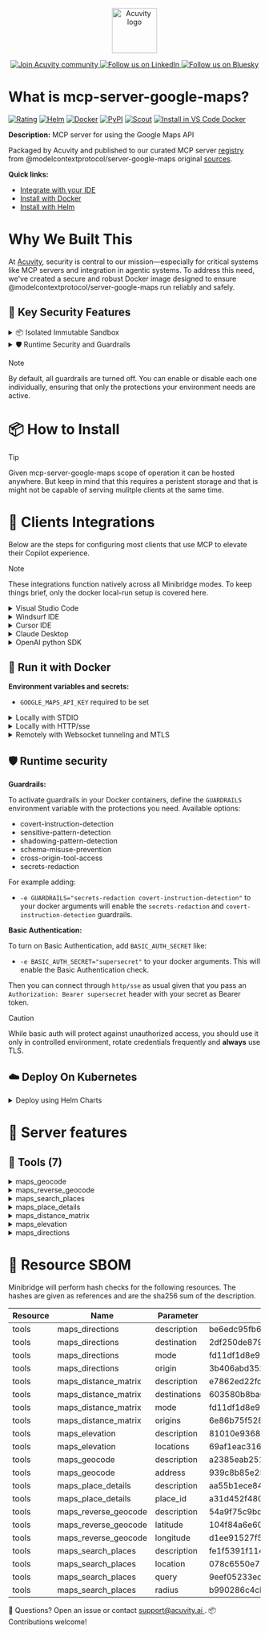 <p align="center">
  <a href="https://acuvity.ai">
    <picture>
      <img src="https://mma.prnewswire.com/media/2544052/Acuvity__Logo.jpg" height="90" alt="Acuvity logo"/>
    </picture>
  </a>
</p>
<p align="center">
  <a href="https://discord.gg/BkU7fBkrNk">
    <img src="https://img.shields.io/badge/Acuvity-Join-7289DA?logo=discord&logoColor=fff" alt="Join Acuvity community" />
  </a>
<a href="https://www.linkedin.com/company/acuvity/">
    <img src="https://img.shields.io/badge/LinkedIn-Follow-7289DA" alt="Follow us on LinkedIn" />
  </a>
<a href="https://bsky.app/profile/acuvity.bsky.social">
    <img src="https://img.shields.io/badge/Bluesky-Follow-7289DA"?logo=bluesky&logoColor=fff" alt="Follow us on Bluesky" />
  </a>
</p>


# What is mcp-server-google-maps?

[![Rating](https://img.shields.io/badge/C-3775A9?label=Rating)](https://docs.anthropic.com/en/docs/build-with-claude/tool-use/implement-tool-use#best-practices-for-tool-definitions)
[![Helm](https://img.shields.io/badge/1.0.0-3775A9?logo=helm&label=Charts&logoColor=fff)](https://hub.docker.com/r/acuvity/mcp-server-google-maps/tags/)
[![Docker](https://img.shields.io/docker/image-size/acuvity/mcp-server-google-maps/0.6.2?logo=docker&logoColor=fff&label=0.6.2)](https://hub.docker.com/r/acuvity/mcp-server-google-maps)
[![PyPI](https://img.shields.io/badge/0.6.2-3775A9?logo=pypi&logoColor=fff&label=@modelcontextprotocol/server-google-maps)](https://modelcontextprotocol.io)
[![Scout](https://img.shields.io/badge/Active-3775A9?logo=docker&logoColor=fff&label=Scout)](https://hub.docker.com/r/acuvity/mcp-server-fetch/)
[![Install in VS Code Docker](https://img.shields.io/badge/VS_Code-One_click_install-0078d7?logo=githubcopilot)](https://insiders.vscode.dev/redirect/mcp/install?name=mcp-server-google-maps&config=%7B%22args%22%3A%5B%22run%22%2C%22-i%22%2C%22--rm%22%2C%22--read-only%22%2C%22-e%22%2C%22GOOGLE_MAPS_API_KEY%22%2C%22docker.io%2Facuvity%2Fmcp-server-google-maps%3A0.6.2%22%5D%2C%22command%22%3A%22docker%22%7D)

**Description:** MCP server for using the Google Maps API

Packaged by Acuvity and published to our curated MCP server [registry](https://mcp.acuvity.ai) from @modelcontextprotocol/server-google-maps original [sources](https://modelcontextprotocol.io).

**Quick links:**

- [Integrate with your IDE](https://github.com/acuvity/mcp-servers-registry/blob/main/mcp-server-google-maps/docker/README.md#-clients-integrations)
- [Install with Docker](https://github.com/acuvity/mcp-servers-registry/tree/main/mcp-server-google-maps/docker/README.md#-run-it-with-docker)
- [Install with Helm](https://github.com/acuvity/mcp-servers-registry/tree/main/mcp-server-google-maps/charts/mcp-server-google-maps/README.md#how-to-install)

# Why We Built This

At [Acuvity](https://acuvity.ai), security is central to our mission—especially for critical systems like MCP servers and integration in agentic systems.
To address this need, we've created a secure and robust Docker image designed to ensure @modelcontextprotocol/server-google-maps run reliably and safely.

## 🔐 Key Security Features

<details>
<summary>📦 Isolated Immutable Sandbox </summary>

- **Isolated Execution**: All tools run within secure, containerized sandboxes to enforce process isolation and prevent lateral movement.
- **Non-root by Default**: Enforces least-privilege principles, minimizing the impact of potential security breaches.
- **Read-only Filesystem**: Ensures runtime immutability, preventing unauthorized modification.
- **Version Pinning**: Guarantees consistency and reproducibility across deployments by locking tool and dependency versions.
- **CVE Scanning**: Continuously scans images for known vulnerabilities using [Docker Scout](https://docs.docker.com/scout/) to support proactive mitigation.
- **SBOM & Provenance**: Delivers full supply chain transparency by embedding metadata and traceable build information."
</details>

<details>
<summary>🛡️ Runtime Security and Guardrails</summary>

**Minibridge Integration**: [Minibridge](https://github.com/acuvity/minibridge) establishes secure Agent-to-MCP connectivity, supports Rego/HTTP-based policy enforcement 🕵️, and simplifies orchestration.

The [ARC](https://github.com/acuvity/mcp-servers-registry/tree/main) container includes a [built-in Rego policy](https://github.com/acuvity/mcp-servers-registry/tree/main/mcp-server-google-maps/docker/policy.rego) that enables a set of runtime "guardrails"" to help enforce security, privacy, and correct usage of your services. Below is an overview of each guardrail provided.

### 🔒 Resource Integrity

**Mitigates MCP Rug Pull Attacks**

* **Goal:** Protect users from malicious tool description changes after initial approval, preventing post-installation manipulation or deception.
* **Mechanism:** Locks tool descriptions upon client approval and verifies their integrity before execution. Any modification to the description triggers a security violation, blocking unauthorized changes from server-side updates.

### 🛡️ Gardrails

### Covert Instruction Detection

Monitors incoming requests for hidden or obfuscated directives that could alter policy behavior.

* **Goal:** Stop attackers from slipping unnoticed commands or payloads into otherwise harmless data.
* **Mechanism:** Applies a library of regex patterns and binary‐encoding checks to the full request body. If any pattern matches a known covert channel (e.g., steganographic markers, hidden HTML tags, escape-sequence tricks), the request is rejected.

### Sensitive Pattern Detection

Block user-defined sensitive data patterns (credential paths, filesystem references).

* **Goal:** Block accidental or malicious inclusion of sensitive information that violates data-handling rules.
* **Mechanism:** Runs a curated set of regexes against all payloads and tool descriptions—matching patterns such as `.env` files, RSA key paths, directory traversal sequences.

### Shadowing Pattern Detection

Detects and blocks "shadowing" attacks, where a malicious MCP server sneaks hidden directives into its own tool descriptions to hijack or override the behavior of other, trusted tools.

* **Goal:** Stop a rogue server from poisoning the agent’s logic by embedding instructions that alter how a different server’s tools operate (e.g., forcing all emails to go to an attacker’s address even when the user calls a separate `send_email` tool).
* **Mechanism:** During policy load, each tool description is scanned for cross‐tool override patterns—such as `<IMPORTANT>` sections referencing other tool names, hidden side‐effects, or directives that apply to a different server’s API. Any description that attempts to shadow or extend instructions for a tool outside its own namespace triggers a policy violation and is rejected.

### Schema Misuse Prevention

Enforces strict adherence to MCP input schemas.

* **Goal:** Prevent malformed or unexpected fields from bypassing validations, causing runtime errors, or enabling injections.
* **Mechanism:** Compares each incoming JSON object against the declared schema (required properties, allowed keys, types). Any extra, missing, or mistyped field triggers an immediate policy violation.

### Cross-Origin Tool Access

Controls whether tools may invoke tools or services from external origins.

* **Goal:** Prevent untrusted or out-of-scope services from being called.
* **Mechanism:** Examines tool invocation requests and outgoing calls, verifying each target against an allowlist of approved domains or service names. Calls to any non-approved origin are blocked.

### Secrets Redaction

Automatically masks sensitive values so they never appear in logs or responses.

* **Goal:** Ensure that API keys, tokens, passwords, and other credentials cannot leak in plaintext.
* **Mechanism:** Scans every text output for known secret formats (e.g., AWS keys, GitHub PATs, JWTs). Matches are replaced with `[REDACTED]` before the response is sent or recorded.

## Basic Authentication via Shared Secret

Provides a lightweight auth layer using a single shared token.

* **Mechanism:** Expects clients to send an `Authorization` header with the predefined secret.
* **Use Case:** Quickly lock down your endpoint in development or simple internal deployments—no complex OAuth/OIDC setup required.

These controls ensure robust runtime integrity, prevent unauthorized behavior, and provide a foundation for secure-by-design system operations.


To review the full policy, see it [here](https://github.com/acuvity/mcp-servers-registry/tree/main/mcp-server-google-maps/docker/policy.rego). Alternatively, you can override the default policy or supply your own policy file to use (see [here](https://github.com/acuvity/mcp-servers-registry/tree/main/mcp-server-google-maps/docker/entrypoint.sh) for Docker, [here](https://github.com/acuvity/mcp-servers-registry/tree/main/mcp-server-google-maps/charts/mcp-server-google-maps#minibridge) for Helm charts).

</details>

> [!NOTE]
> By default, all guardrails are turned off. You can enable or disable each one individually, ensuring that only the protections your environment needs are active.


# 📦 How to Install


> [!TIP]
> Given mcp-server-google-maps scope of operation it can be hosted anywhere.
> But keep in mind that this requires a peristent storage and that is might not be capable of serving mulitple clients at the same time.

# 🧰 Clients Integrations

Below are the steps for configuring most clients that use MCP to elevate their Copilot experience.

> [!NOTE]
> These integrations function natively across all Minibridge modes.
> To keep things brief, only the docker local-run setup is covered here.

<details>
<summary>Visual Studio Code</summary>

To get started immediately, you can use the "one-click" link below:

[![Install in VS Code Docker](https://img.shields.io/badge/VS_Code-One_click_install-0078d7?logo=githubcopilot)](https://insiders.vscode.dev/redirect/mcp/install?name=mcp-server-google-maps&config=%7B%22args%22%3A%5B%22run%22%2C%22-i%22%2C%22--rm%22%2C%22--read-only%22%2C%22-e%22%2C%22GOOGLE_MAPS_API_KEY%22%2C%22docker.io%2Facuvity%2Fmcp-server-google-maps%3A0.6.2%22%5D%2C%22command%22%3A%22docker%22%7D)

## Global scope

Press `ctrl + shift + p` and type `Preferences: Open User Settings JSON` to add the following section:

```json
{
  "mcp": {
    "servers": {
      "acuvity-mcp-server-google-maps": {
        "env": {
          "GOOGLE_MAPS_API_KEY": "TO_BE_SET"
        },
        "command": "docker",
        "args": [
          "run",
          "-i",
          "--rm",
          "--read-only",
          "-e",
          "GOOGLE_MAPS_API_KEY",
          "docker.io/acuvity/mcp-server-google-maps:0.6.2"
        ]
      }
    }
  }
}
```

## Workspace scope

In your workspace create a file called `.vscode/mcp.json` and add the following section:

```json
{
  "servers": {
    "acuvity-mcp-server-google-maps": {
      "env": {
        "GOOGLE_MAPS_API_KEY": "TO_BE_SET"
      },
      "command": "docker",
      "args": [
        "run",
        "-i",
        "--rm",
        "--read-only",
        "-e",
        "GOOGLE_MAPS_API_KEY",
        "docker.io/acuvity/mcp-server-google-maps:0.6.2"
      ]
    }
  }
}
```

> To pass secrets you should use the `promptString` input type described in the [Visual Studio Code documentation](https://code.visualstudio.com/docs/copilot/chat/mcp-servers).

</details>

<details>
<summary>Windsurf IDE</summary>

In `~/.codeium/windsurf/mcp_config.json` add the following section:

```json
{
  "mcpServers": {
    "acuvity-mcp-server-google-maps": {
      "env": {
        "GOOGLE_MAPS_API_KEY": "TO_BE_SET"
      },
      "command": "docker",
      "args": [
        "run",
        "-i",
        "--rm",
        "--read-only",
        "-e",
        "GOOGLE_MAPS_API_KEY",
        "docker.io/acuvity/mcp-server-google-maps:0.6.2"
      ]
    }
  }
}
```

See [Windsurf documentation](https://docs.windsurf.com/windsurf/mcp) for more info.

</details>

<details>
<summary>Cursor IDE</summary>

Add the following JSON block to your mcp configuration file:
- `~/.cursor/mcp.json` for global scope
- `.cursor/mcp.json` for project scope

```json
{
  "mcpServers": {
    "acuvity-mcp-server-google-maps": {
      "env": {
        "GOOGLE_MAPS_API_KEY": "TO_BE_SET"
      },
      "command": "docker",
      "args": [
        "run",
        "-i",
        "--rm",
        "--read-only",
        "-e",
        "GOOGLE_MAPS_API_KEY",
        "docker.io/acuvity/mcp-server-google-maps:0.6.2"
      ]
    }
  }
}
```

See [cursor documentation](https://docs.cursor.com/context/model-context-protocol) for more information.

</details>
<details>

<summary>Claude Desktop</summary>

In the `claude_desktop_config.json` configuration file add the following section:

```json
{
  "mcpServers": {
    "acuvity-mcp-server-google-maps": {
      "env": {
        "GOOGLE_MAPS_API_KEY": "TO_BE_SET"
      },
      "command": "docker",
      "args": [
        "run",
        "-i",
        "--rm",
        "--read-only",
        "-e",
        "GOOGLE_MAPS_API_KEY",
        "docker.io/acuvity/mcp-server-google-maps:0.6.2"
      ]
    }
  }
}
```

See [Anthropic documentation](https://docs.anthropic.com/en/docs/agents-and-tools/mcp) for more information.
</details>

<details>
<summary>OpenAI python SDK</summary>

## Running locally

```python
async with MCPServerStdio(
    params={
        "env": {"GOOGLE_MAPS_API_KEY":"TO_BE_SET"},
        "command": "docker",
        "args": ["run","-i","--rm","--read-only","-e","GOOGLE_MAPS_API_KEY","docker.io/acuvity/mcp-server-google-maps:0.6.2"]
    }
) as server:
    tools = await server.list_tools()
```

## Running remotely

```python
async with MCPServerSse(
    params={
        "url": "http://<ip>:<port>/sse",
    }
) as server:
    tools = await server.list_tools()
```

See [OpenAI Agents SDK docs](https://openai.github.io/openai-agents-python/mcp/) for more info.

</details>

## 🐳 Run it with Docker

**Environment variables and secrets:**
  - `GOOGLE_MAPS_API_KEY` required to be set


<details>
<summary>Locally with STDIO</summary>

In your client configuration set:

- command: `docker`
- arguments: `run -i --rm --read-only -e GOOGLE_MAPS_API_KEY docker.io/acuvity/mcp-server-google-maps:0.6.2`

</details>

<details>
<summary>Locally with HTTP/sse</summary>

Simply run as:

```console
docker run -it -p 8000:8000 --rm --read-only -e GOOGLE_MAPS_API_KEY docker.io/acuvity/mcp-server-google-maps:0.6.2
```

Then on your application/client, you can configure to use it like:

```json
{
  "mcpServers": {
    "acuvity-mcp-server-google-maps": {
      "url": "http://localhost:8000/sse"
    }
  }
}
```

You might have to use different ports for different tools.

</details>

<details>
<summary>Remotely with Websocket tunneling and MTLS </summary>

> This section assume you are familiar with TLS and certificates and will require:
> - a server certificate with proper DNS/IP field matching your tool deployment.
> - a client-ca used to sign client certificates

1. Start the server in `backend` mode
 - add an environment variable like `-e MINIBRIDGE_MODE=backend`
 - add the TLS certificates (recommended) through a volume let's say `/certs` ex (`-v $PWD/certs:/certs`)
 - instruct minibridge to use those certs with
   - `-e MINIBRIDGE_TLS_SERVER_CERT=/certs/server-cert.pem`
   - `-e MINIBRIDGE_TLS_SERVER_KEY=/certs/server-key.pem`
   - `-e MINIBRIDGE_TLS_SERVER_KEY_PASS=optional`
   - `-e MINIBRIDGE_TLS_SERVER_CLIENT_CA=/certs/client-ca.pem`

2. Start `minibridge` locally in frontend mode:
  - Get [minibridge](https://github.com/acuvity/minibridge) binary for your OS.

In your client configuration, Minibridge works like any other STDIO command.

Example for Claude Desktop:

```json
{
  "mcpServers": {
    "acuvity-mcp-server-google-maps": {
      "command": "minibridge",
      "args": ["frontend", "--backend", "wss://<remote-url>:8000/ws", "--tls-client-backend-ca", "/path/to/ca/that/signed/the/server-cert.pem/ca.pem", "--tls-client-cert", "/path/to/client-cert.pem", "--tls-client-key", "/path/to/client-key.pem"]
    }
  }
}
```

That's it.

Minibridge offers a host of additional features. For step-by-step guidance, please visit the wiki. And if anything’s unclear, don’t hesitate to reach out!

</details>

## 🛡️ Runtime security

**Guardrails:**

To activate guardrails in your Docker containers, define the `GUARDRAILS` environment variable with the protections you need. Available options:
- covert-instruction-detection
- sensitive-pattern-detection
- shadowing-pattern-detection
- schema-misuse-prevention
- cross-origin-tool-access
- secrets-redaction

For example adding:
- `-e GUARDRAILS="secrets-redaction covert-instruction-detection"`
to your docker arguments will enable the `secrets-redaction` and `covert-instruction-detection` guardrails.

**Basic Authentication:**

To turn on Basic Authentication, add `BASIC_AUTH_SECRET` like:
- `-e BASIC_AUTH_SECRET="supersecret"`
to your docker arguments. This will enable the Basic Authentication check.

Then you can connect through `http/sse` as usual given that you pass an `Authorization: Bearer supersecret` header with your secret as Bearer token.

> [!CAUTION]
> While basic auth will protect against unauthorized access, you should use it only in controlled environment,
> rotate credentials frequently and **always** use TLS.

## ☁️ Deploy On Kubernetes

<details>
<summary>Deploy using Helm Charts</summary>

### Chart settings requirements

This chart requires some mandatory information to be installed.

**Mandatory Secrets**:
  - `GOOGLE_MAPS_API_KEY` secret to be set as secrets.GOOGLE_MAPS_API_KEY either by `.value` or from existing with `.valueFrom`

### How to install

You can inspect the chart `README`:

```console
helm show readme oci://docker.io/acuvity/mcp-server-google-maps --version 1.0.0
````

You can inspect the values that you can configure:

```console
helm show values oci://docker.io/acuvity/mcp-server-google-maps --version 1.0.0
````

Install with helm

```console
helm install mcp-server-google-maps oci://docker.io/acuvity/mcp-server-google-maps --version 1.0.0
```

From there your MCP server mcp-server-google-maps will be reachable by default through `http/sse` from inside the cluster using the Kubernetes Service `mcp-server-google-maps` on port `8000` by default. You can change that by looking at the `service` section of the `values.yaml` file.

### How to Monitor

The deployment will create a Kubernetes service with a `healthPort`, that is used for liveness probes and readiness probes. This health port can also be used by the monitoring stack of your choice and exposes metrics under the `/metrics` path.

See full charts [Readme](https://github.com/acuvity/mcp-servers-registry/tree/main/mcp-server-google-maps/charts/mcp-server-google-maps/README.md) for more details about settings and runtime security including guardrails activation.

</details>

# 🧠 Server features

## 🧰 Tools (7)
<details>
<summary>maps_geocode</summary>

**Description**:

```
Convert an address into geographic coordinates
```

**Parameter**:

| Name | Type | Description | Required? |
|-----------|------|-------------|-----------|
| address | string | The address to geocode | Yes
</details>
<details>
<summary>maps_reverse_geocode</summary>

**Description**:

```
Convert coordinates into an address
```

**Parameter**:

| Name | Type | Description | Required? |
|-----------|------|-------------|-----------|
| latitude | number | Latitude coordinate | Yes
| longitude | number | Longitude coordinate | Yes
</details>
<details>
<summary>maps_search_places</summary>

**Description**:

```
Search for places using Google Places API
```

**Parameter**:

| Name | Type | Description | Required? |
|-----------|------|-------------|-----------|
| location | object | Optional center point for the search | No
| query | string | Search query | Yes
| radius | number | Search radius in meters (max 50000) | No
</details>
<details>
<summary>maps_place_details</summary>

**Description**:

```
Get detailed information about a specific place
```

**Parameter**:

| Name | Type | Description | Required? |
|-----------|------|-------------|-----------|
| place_id | string | The place ID to get details for | Yes
</details>
<details>
<summary>maps_distance_matrix</summary>

**Description**:

```
Calculate travel distance and time for multiple origins and destinations
```

**Parameter**:

| Name | Type | Description | Required? |
|-----------|------|-------------|-----------|
| destinations | array | Array of destination addresses or coordinates | Yes
| mode | string | Travel mode (driving, walking, bicycling, transit) | No
| origins | array | Array of origin addresses or coordinates | Yes
</details>
<details>
<summary>maps_elevation</summary>

**Description**:

```
Get elevation data for locations on the earth
```

**Parameter**:

| Name | Type | Description | Required? |
|-----------|------|-------------|-----------|
| locations | array | Array of locations to get elevation for | Yes
</details>
<details>
<summary>maps_directions</summary>

**Description**:

```
Get directions between two points
```

**Parameter**:

| Name | Type | Description | Required? |
|-----------|------|-------------|-----------|
| destination | string | Ending point address or coordinates | Yes
| mode | string | Travel mode (driving, walking, bicycling, transit) | No
| origin | string | Starting point address or coordinates | Yes
</details>


# 🔐 Resource SBOM

Minibridge will perform hash checks for the following resources. The hashes are given as references and are the sha256 sum of the description.

| Resource | Name | Parameter | Hash |
|-----------|------|------|------|
| tools | maps_directions | description | be6edc95fb62438faec05e86835dc456919392d8cf18526c951c7a08a4313958 |
| tools | maps_directions | destination | 2df250de879f7966a9a78785f234cd66b5e147e87cbe9235d5c7ecbef8114710 |
| tools | maps_directions | mode | fd11df1d8e93e808e44de93385fbb9ac0c42538e437d75eda08274e8f3656043 |
| tools | maps_directions | origin | 3b406abd35291a57c8bc98bfafc14dd5d385826e32a0b18d60e73e12c339867b |
| tools | maps_distance_matrix | description | e7862ed22fd55bcb4f38ff942ab0e152ed48f7586dd721e853a658560ce3f4e7 |
| tools | maps_distance_matrix | destinations | 603580b8ba0838fa89d01745f70e3ca800f38d37edfc34345e7d924027512541 |
| tools | maps_distance_matrix | mode | fd11df1d8e93e808e44de93385fbb9ac0c42538e437d75eda08274e8f3656043 |
| tools | maps_distance_matrix | origins | 6e86b75f528b3da9d842ea051020b59ca37b9cbdaa15159304c29211064f087f |
| tools | maps_elevation | description | 81010e93681dd9f4bb9bdd2b85b6f39f81d21e646380ddf4d590470a0ee2a2a5 |
| tools | maps_elevation | locations | 69af1eac3164bb92e5f241a90143aa9211a0b3993a465dd7f852aa0714d358da |
| tools | maps_geocode | description | a2385eab251b9571f1077b9635182b2de477beb3cdcc6e55984676e2f15b190a |
| tools | maps_geocode | address | 939c8b85e25ecceaeff4e531c5bc982d4be3d0d55ec91a2f17112bce002b1d57 |
| tools | maps_place_details | description | aa55b1ece847bf2602c7105930e3b77aeeff6001ab9b0228948124d493276746 |
| tools | maps_place_details | place_id | a31d452f480641a67d14ebb9211a132acae6e656a87dee7619a6ab95357140ef |
| tools | maps_reverse_geocode | description | 54a9f75c9bdf1a133afa572717edfe37c98fe7320d2a8cf716523347bd5fe84d |
| tools | maps_reverse_geocode | latitude | 104f84a6e60f6931e5dae557844d219c4399aac6977371a1fe478e03225ac37a |
| tools | maps_reverse_geocode | longitude | d1ee91527f594ffba2e15f4474146840c27810eb1b7b3637df3c35da6614fe88 |
| tools | maps_search_places | description | fe1f5391f114826110e251991e5b7cee4b0140d408eceb7601e6f70d3baf596b |
| tools | maps_search_places | location | 078c6550e737ec47a7b41ca7625466380af519f70e3b14f3f5ea97097a8e9bd6 |
| tools | maps_search_places | query | 9eef05233ecfc1fbcfe756aa79bd497fa20e58144012561b562b8856040f5100 |
| tools | maps_search_places | radius | b990286c4cbfb7fff848cf8a4a0588fd0ae823356374dada25f39106e8cee86e |


💬 Questions? Open an issue or contact [ support@acuvity.ai ](mailto:support@acuvity.ai).
📦 Contributions welcome!
